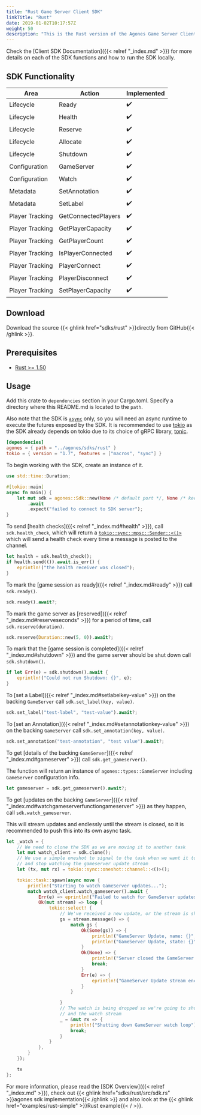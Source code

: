 ```yaml
---
title: "Rust Game Server Client SDK"
linkTitle: "Rust"
date: 2019-01-02T10:17:57Z
weight: 50
description: "This is the Rust version of the Agones Game Server Client SDK."
---
```


Check the [Client SDK Documentation]({{< relref "_index.md" >}}) for more details on each of the SDK functions and how to run the SDK locally.

## SDK Functionality

| Area            | Action              | Implemented |
|-----------------|---------------------|-------------|
| Lifecycle       | Ready               | ✔️          |
| Lifecycle       | Health              | ✔️          |
| Lifecycle       | Reserve             | ✔️          |
| Lifecycle       | Allocate            | ✔️          |
| Lifecycle       | Shutdown            | ✔️          |
| Configuration   | GameServer          | ✔️          |
| Configuration   | Watch               | ✔️          |
| Metadata        | SetAnnotation       | ✔️          |
| Metadata        | SetLabel            | ✔️          |
| Player Tracking | GetConnectedPlayers | ✔️          |
| Player Tracking | GetPlayerCapacity   | ✔️          |
| Player Tracking | GetPlayerCount      | ✔️          |
| Player Tracking | IsPlayerConnected   | ✔️          |
| Player Tracking | PlayerConnect       | ✔️          |
| Player Tracking | PlayerDisconnect    | ✔️          |
| Player Tracking | SetPlayerCapacity   | ✔️          |

## Download

Download the source {{< ghlink href="sdks/rust" >}}directly from GitHub{{< /ghlink >}}.

## Prerequisites

- [Rust >= 1.50](https://www.rust-lang.org/tools/install)

## Usage

Add this crate to `dependencies` section in your Cargo.toml. Specify a directory where this README.md is located to the `path`.

Also note that the SDK is [`async`](https://doc.rust-lang.org/std/keyword.async.html) only, so you will need an async runtime to execute the futures exposed by the SDK. It is recommended to use [tokio](https://docs.rs/tokio) as the SDK already depends on tokio due to its choice of gRPC library, [tonic](https://docs.rs/tonic).

```toml
[dependencies]
agones = { path = "../agones/sdks/rust" }
tokio = { version = "1.7", features = ["macros", "sync"] }
```

To begin working with the SDK, create an instance of it.

```rust
use std::time::Duration;

#[tokio::main]
async fn main() {
    let mut sdk = agones::Sdk::new(None /* default port */, None /* keep_alive */)
        .await
        .expect("failed to connect to SDK server");
}
```

To send [health checks]({{< relref "_index.md#health" >}}), call `sdk.health_check`, which will return a [`tokio::sync::mpsc::Sender::<()>`](https://docs.rs/tokio/1.7.0/tokio/sync/mpsc/struct.Sender.html) which will send a health check every time a message is posted to the channel.

```rust
let health = sdk.health_check();
if health.send(()).await.is_err() {
    eprintln!("the health receiver was closed");
}
```

To mark the [game session as ready]({{< relref "_index.md#ready" >}}) call `sdk.ready()`.

```rust
sdk.ready().await?;
```

To mark the game server as [reserved]({{< relref "_index.md#reserveseconds" >}}) for a period of time, call `sdk.reserve(duration)`.

```rust
sdk.reserve(Duration::new(5, 0)).await?;
```

To mark that the [game session is completed]({{< relref "_index.md#shutdown" >}}) and the game server should be shut down call `sdk.shutdown()`.

```rust
if let Err(e) = sdk.shutdown().await {
    eprintln!("Could not run Shutdown: {}", e);
}
```

To [set a Label]({{< relref "_index.md#setlabelkey-value" >}}) on the backing `GameServer` call `sdk.set_label(key, value)`.

```rust
sdk.set_label("test-label", "test-value").await?;
```

To [set an Annotation]({{< relref "_index.md#setannotationkey-value" >}}) on the backing `GameServer` call `sdk.set_annotation(key, value)`.

```rust
sdk.set_annotation("test-annotation", "test value").await?;
```

To get [details of the backing `GameServer`]({{< relref "_index.md#gameserver" >}}) call `sdk.get_gameserver()`.

The function will return an instance of `agones::types::GameServer` including `GameServer` configuration info.

```rust
let gameserver = sdk.get_gameserver().await?;
```

To get [updates on the backing `GameServer`]({{< relref "_index.md#watchgameserverfunctiongameserver" >}}) as they happen, call `sdk.watch_gameserver`.

This will stream updates and endlessly until the stream is closed, so it is recommended to push this into its own async task.

```rust
let _watch = {
    // We need to clone the SDK as we are moving it to another task
    let mut watch_client = sdk.clone();
    // We use a simple oneshot to signal to the task when we want it to shutdown
    // and stop watching the gameserver update stream
    let (tx, mut rx) = tokio::sync::oneshot::channel::<()>();

    tokio::task::spawn(async move {
        println!("Starting to watch GameServer updates...");
        match watch_client.watch_gameserver().await {
            Err(e) => eprintln!("Failed to watch for GameServer updates: {}", e),
            Ok(mut stream) => loop {
                tokio::select! {
                    // We've received a new update, or the stream is shutting down
                    gs = stream.message() => {
                        match gs {
                            Ok(Some(gs)) => {
                                println!("GameServer Update, name: {}", gs.object_meta.unwrap().name);
                                println!("GameServer Update, state: {}", gs.status.unwrap().state);
                            }
                            Ok(None) => {
                                println!("Server closed the GameServer watch stream");
                                break;
                            }
                            Err(e) => {
                                eprintln!("GameServer Update stream encountered an error: {}", e);
                            }
                        }

                    }
                    // The watch is being dropped so we're going to shutdown the task
                    // and the watch stream
                    _ = &mut rx => {
                        println!("Shutting down GameServer watch loop");
                        break;
                    }
                }
            },
        }
    });

    tx
};
```

For more information, please read the [SDK Overview]({{< relref "_index.md" >}}), check out {{< ghlink href="sdks/rust/src/sdk.rs" >}}agones sdk implementation{{< /ghlink >}} and also look at the {{< ghlink href="examples/rust-simple" >}}Rust example{{< / >}}.

